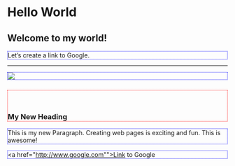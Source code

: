 
<style>
h3{
border:1px dotted red;
padding-top:50px;
} 

p{
border:1px dotted blue;
}
</style>

<body>
<h1>Hello World</h1>
<h2>Welcome to my world!</h2>
<p>Let’s create a link to Google. </p>
<hr/>
<p><img src="fox.jpg"/></p>
<h3>My New Heading</h3>
<p>This is my new Paragraph. Creating web pages is exciting and fun. This is awesome!</p>

<a href="http://www.google.com"">Link to Google</a>
</body>
